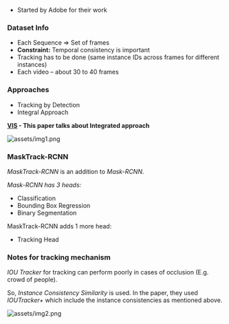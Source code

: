 * Started by Adobe for their work 

### Dataset Info 
* Each Sequence => Set of frames 
* **Constraint:** Temporal consistency is important 
* Tracking has to be done (same instance IDs across frames for different instances) 
* Each video – about 30 to 40 frames 

### Approaches 
* Tracking by Detection 
* Integral Approach 

**[VIS](https://arxiv.org/pdf/1905.04804.pdf) - This paper talks about Integrated approach**

![assets/img1.png](assets/img1.png)

### MaskTrack-RCNN
_MaskTrack-RCNN_ is an addition to _Mask-RCNN_.

_Mask-RCNN has 3 heads:_ 
* Classification 
* Bounding Box Regression 
* Binary Segmentation 

MaskTrack-RCNN adds 1 more head: 
* Tracking Head 

### Notes for tracking mechanism
_IOU Tracker_ for tracking can perform poorly in cases of occlusion (E.g. crowd of people). 

So, _Instance Consistency Similarity_ is used.
In the paper, they used _IOUTracker+_ which include the instance consistencies as mentioned above. 

![assets/img2.png](assets/img2.png)

 
